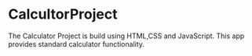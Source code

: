 # CalcultorProject
The Calculator Project is build using HTML,CSS and JavaScript.
This app provides standard calculator functionality.
